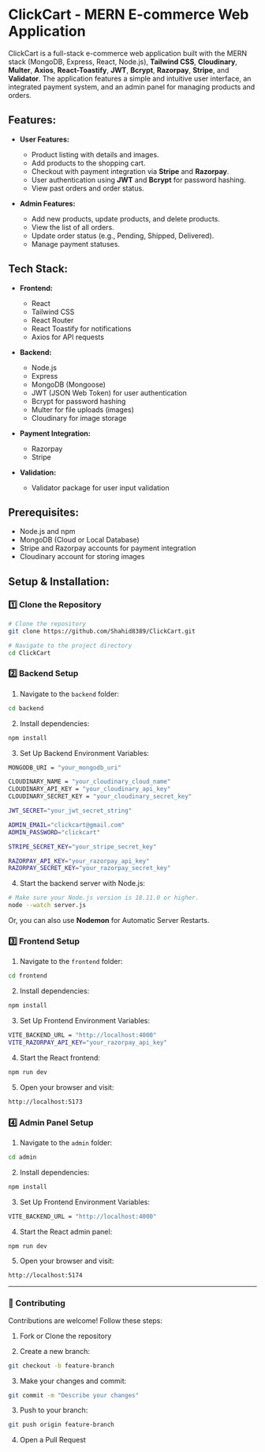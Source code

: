 # ClickCart - MERN E-commerce Web Application

ClickCart is a full-stack e-commerce web application built with the MERN stack (MongoDB, Express, React, Node.js), **Tailwind CSS**, **Cloudinary**, **Multer**, **Axios**, **React-Toastify**, **JWT**, **Bcrypt**, **Razorpay**, **Stripe**, and **Validator**. The application features a simple and intuitive user interface, an integrated payment system, and an admin panel for managing products and orders.

## Features:
- **User Features:**
  - Product listing with details and images.
  - Add products to the shopping cart.
  - Checkout with payment integration via **Stripe** and **Razorpay**.
  - User authentication using **JWT** and **Bcrypt** for password hashing.
  - View past orders and order status.

- **Admin Features:**
  - Add new products, update products, and delete products.
  - View the list of all orders.
  - Update order status (e.g., Pending, Shipped, Delivered).
  - Manage payment statuses.

## Tech Stack:
- **Frontend:**
  - React
  - Tailwind CSS
  - React Router
  - React Toastify for notifications
  - Axios for API requests

- **Backend:**
  - Node.js
  - Express
  - MongoDB (Mongoose)
  - JWT (JSON Web Token) for user authentication
  - Bcrypt for password hashing
  - Multer for file uploads (images)
  - Cloudinary for image storage

- **Payment Integration:**
  - Razorpay
  - Stripe

- **Validation:**
  - Validator package for user input validation

## Prerequisites:
- Node.js and npm
- MongoDB (Cloud or Local Database)
- Stripe and Razorpay accounts for payment integration
- Cloudinary account for storing images

## Setup & Installation:

### **1️⃣ Clone the Repository**
```bash
# Clone the repository
git clone https://github.com/Shahid8389/ClickCart.git

# Navigate to the project directory
cd ClickCart
```

### 2️⃣ Backend Setup
1. Navigate to the `backend` folder:
```bash
cd backend
```
2. Install dependencies:
```bash
npm install
```
3. Set Up Backend Environment Variables:
```bash
MONGODB_URI = "your_mongodb_uri"

CLOUDINARY_NAME = "your_cloudinary_cloud_name"
CLOUDINARY_API_KEY = "your_cloudinary_api_key"
CLOUDINARY_SECRET_KEY = "your_cloudinary_secret_key"

JWT_SECRET="your_jwt_secret_string"

ADMIN_EMAIL="clickcart@gmail.com"
ADMIN_PASSWORD="clickcart"

STRIPE_SECRET_KEY="your_stripe_secret_key"

RAZORPAY_API_KEY="your_razorpay_api_key"
RAZORPAY_SECRET_KEY="your_razorpay_secret_key"
```
4. Start the backend server with Node.js:
```bash
# Make sure your Node.js version is 18.11.0 or higher.
node --watch server.js
```

Or, you can also use **Nodemon** for Automatic Server Restarts.

### 3️⃣ Frontend Setup
1. Navigate to the `frontend` folder:
```bash
cd frontend
```
2. Install dependencies:
```bash
npm install
```
3. Set Up Frontend Environment Variables:
```bash
VITE_BACKEND_URL = "http://localhost:4000"
VITE_RAZORPAY_API_KEY="your_razorpay_api_key"
```
4. Start the React frontend:
```bash
npm run dev
```
5. Open your browser and visit:
```bash
http://localhost:5173
```

### 4️⃣ Admin Panel Setup
1. Navigate to the `admin` folder:
```bash
cd admin
```
2. Install dependencies:
```bash
npm install
```
3. Set Up Frontend Environment Variables:
```bash
VITE_BACKEND_URL = "http://localhost:4000"
```
4. Start the React admin panel:
```bash
npm run dev
```
5. Open your browser and visit:
```bash
http://localhost:5174
```

---

### 📝 Contributing
Contributions are welcome! Follow these steps:

1. Fork or Clone the repository

2. Create a new branch:
```bash
git checkout -b feature-branch
```
3. Make your changes and commit:
```bash
git commit -m "Describe your changes"
```
3. Push to your branch:
```bash
git push origin feature-branch
```
4. Open a Pull Request
